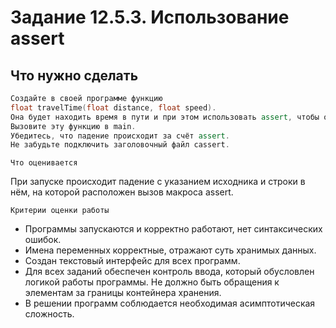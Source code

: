 # Задание 12.5.3. Использование assert
## Что нужно сделать
```C++
Создайте в своей программе функцию 
float travelTime(float distance, float speed). 
Она будет находить время в пути и при этом использовать assert, чтобы отбросить нулевую и отрицательную скорость. 
Вызовите эту функцию в main. 
Убедитесь, что падение происходит за счёт assert. 
Не забудьте подключить заголовочный файл cassert.
```

`Что оценивается`

При запуске происходит падение с указанием исходника и строки в нём, на которой расположен вызов макроса assert.

`Критерии оценки работы`

* Программы запускаются и корректно работают, нет синтаксических ошибок.
* Имена переменных корректные, отражают суть хранимых данных.
* Создан текстовый интерфейс для всех программ.
* Для всех заданий обеспечен контроль ввода, который обусловлен логикой работы программы. Не должно быть обращения к элементам за границы контейнера хранения.
* В решении программ соблюдается необходимая асимптотическая сложность.